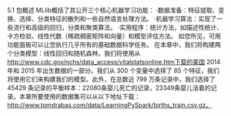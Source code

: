 
5.1 包概述
MLlib概括了其公开三个核心机器学习功能：
·数据准备：特征提取、变换、选择、分类特征的散列和一些自然语言处理方法。
·机器学习算法：实现了一些流行和高级的回归，分类和聚类算法。
·实用程序：统计方法，如描述性统计、卡方检验、线性代数（稀疏稠密矩阵和向量）和模型评估方法。
如您所见，可用功能面板可以让您执行几乎所有的基础数据科学任务。
在本章中，我们将构建两个分类模型：线性回归和随机森林。我们将使用从 http://www.cdc.gov/nchs/data_access/vitalstatsonline.htm下载的美国 2014 年和 2015 年出生数据的一部分。我们从 300 个变量中选择了 85 个特征，我们将使用它们来构建我们的模型。此外，在总数近 799 万条记录中，我们选择了 45429 条记录的平衡样本：22080条婴儿死亡的记录，23349条婴儿活着的记录。本章所要使用的数据集可以从以下地址下载：http://www.tomdrabas.com/data/LearningPySpark/births_train.csv.gz。
